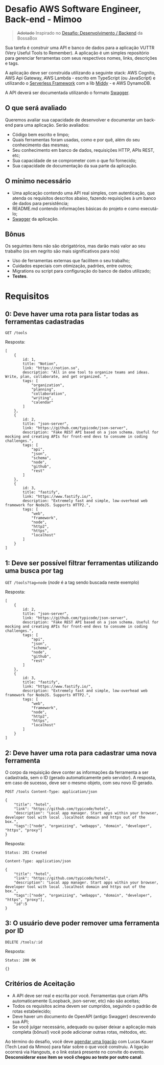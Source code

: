 # Desafio AWS Software Engineer, Back-end - Mimoo
> ~~Adotado~~ Inspirado no [Desafio: Desenvolvimento / Backend](https://www.notion.so/Back-end-0b2c45f1a00e4a849eefe3b1d57f23c6) da BossaBox

Sua tarefa é construir uma API e banco de dados para a aplicação VUTTR (Very Useful Tools to Remember). A aplicação é um simples repositório para gerenciar ferramentas com seus respectivos nomes, links, descrições e tags.

A aplicação deve ser construída utilizando a seguinte stack: AWS Cognito, AWS Api Gateway, AWS Lambda - escrito em TypeScript (ou JavaScript) e utilizando o [Serverless Framework](https://serverless.com/framework/docs/) com a lib [Middy](https://github.com/middyjs) - e AWS DynamoDB.

A API deverá ser documentada utilizando o formato [Swagger](https://swagger.io/docs/specification/basic-structure/).

## O que será avaliado

Queremos avaliar sua capacidade de desenvolver e documentar um back-end para uma aplicação. Serão avaliados:

- Código bem escrito e limpo;
- Quais ferramentas foram usadas, como e por quê, além do seu conhecimento das mesmas;
- Seu conhecimento em banco de dados, requisições HTTP, APIs REST, etc;
- Sua capacidade de se comprometer com o que foi fornecido;
- Sua capacidade de documentação da sua parte da aplicação.

## O mínimo necessário

- Uma aplicação contendo uma API real simples, com autenticação, que atenda os requisitos descritos abaixo, fazendo requisições à um banco de dados para persistência;
- README.md contendo informações básicas do projeto e como executá-lo;
- [Swagger](https://swagger.io/docs/specification/basic-structure/) da aplicação.

## Bônus

Os seguintes itens não são obrigatórios, mas darão mais valor ao seu trabalho (os em negrito são mais significativos para nós)

- Uso de ferramentas externas que facilitem o seu trabalho;
- Cuidados especiais com otimização, padrões, entre outros;
- Migrations ou script para configuração do banco de dados utilizado;
- **Testes**.

# Requisitos

## 0: Deve haver uma rota para listar todas as ferramentas cadastradas

`GET /tools`

Resposta:

    [
        {
            id: 1,
            title: "Notion",
            link: "https://notion.so",
            description: "All in one tool to organize teams and ideas. Write, plan, collaborate, and get organized. ",
            tags: [
                "organization",
                "planning",
                "collaboration",
                "writing",
                "calendar"
            ]
        },
        {
            id: 2,
            title: "json-server",
            link: "https://github.com/typicode/json-server",
            description: "Fake REST API based on a json schema. Useful for mocking and creating APIs for front-end devs to consume in coding challenges.",
            tags: [
                "api",
                "json",
                "schema",
                "node",
                "github",
                "rest"
            ]
        },
        {
            id: 3,
            title: "fastify",
            link: "https://www.fastify.io/",
            description: "Extremely fast and simple, low-overhead web framework for NodeJS. Supports HTTP2.",
            tags: [
                "web",
                "framework",
                "node",
                "http2",
                "https",
                "localhost"
            ]
        }
    ]

## 1: Deve ser possível filtrar ferramentas utilizando uma busca por tag

`GET /tools?tag=node`   (*node* é a tag sendo buscada neste exemplo)

Resposta:

    [
        {
            id: 2,
            title: "json-server",
            link: "https://github.com/typicode/json-server",
            description: "Fake REST API based on a json schema. Useful for mocking and creating APIs for front-end devs to consume in coding challenges.",
            tags: [
                "api",
                "json",
                "schema",
                "node",
                "github",
                "rest"
            ]
        },
        {
            id: 3,
            title: "fastify",
            link: "https://www.fastify.io/",
            description: "Extremely fast and simple, low-overhead web framework for NodeJS. Supports HTTP2.",
            tags: [
                "web",
                "framework",
                "node",
                "http2",
                "https",
                "localhost"
            ]
        }
    ]

## 2: Deve haver uma rota para cadastrar uma nova ferramenta

O corpo da requisição deve conter as informações da ferramenta a ser cadastrada, sem o ID (gerado automaticamente pelo servidor). A resposta, em caso de sucesso, deve ser o mesmo objeto, com seu novo ID gerado.

`POST /tools
Content-Type: application/json`

    {
        "title": "hotel",
        "link": "https://github.com/typicode/hotel",
        "description": "Local app manager. Start apps within your browser, developer tool with local .localhost domain and https out of the box.",
        "tags":["node", "organizing", "webapps", "domain", "developer", "https", "proxy"]
    }

Resposta:

`Status: 201 Created`

`Content-Type: application/json`

    {
        "title": "hotel",
        "link": "https://github.com/typicode/hotel",
        "description": "Local app manager. Start apps within your browser, developer tool with local .localhost domain and https out of the box.",
        "tags":["node", "organizing", "webapps", "domain", "developer", "https", "proxy"],
        "id":5
    }

## 3: O usuário deve poder remover uma ferramenta por ID

`DELETE /tools/:id`

Resposta:

`Status: 200 OK`

    {}

## Critérios de Aceitação

- A API deve ser real e escrita por você. Ferramentas que criam APIs automaticamente (Loopback, json-server, etc) não são aceitas;
- Todos os requisitos acima devem ser cumpridos, seguindo o padrão de rotas estabelecido;
- Deve haver um documento de OpenAPI (antigo Swagger) descrevendo sua API;
- Se você julgar necessário, adequado ou quiser deixar a aplicação mais completa (bônus!) você pode adicionar outras rotas, métodos, etc.

Ao término do desafio, você deve [agendar uma ligação](https://calendly.com/lucaskauer/challenge) com Lucas Kauer (Tech Lead da Mimoo) para falar sobre o que você construiu. A ligação ocorrerá via Hangouts, e o link estará presente no convite do evento. **Desconsiderar esse item se você chegou ao teste por outro canal**.

